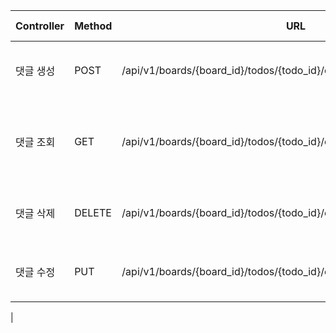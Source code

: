 | Controller | Method | URL                                                                     | Request Header              | Response                                                        | Request               |
|------------|--------|-------------------------------------------------------------------------|-----------------------------|-----------------------------------------------------------------|-----------------------|
| 댓글 생성      | POST   | /api/v1/boards/{board_id}/todos/{todo_id}/cards/{cards_id}/comment      | Authorization : accessToken | { "status" : 201, "message": "댓글 작성 성공" }                       | { "content": "text" } |
| 댓글 조회      | GET    | /api/v1/boards/{board_id}/todos/{todo_id}/cards/{cards_id}/comment      | Authorization : accessToken | { "status" : 200, "message": "댓글 조회 성공", "data": {responseDto}} |                       |
| 댓글 삭제      | DELETE | /api/v1/boards/{board_id}/todos/{todo_id}/cards/{cards_id}/comment/{id} | Authorization : accessToken | { "status" : 204, "message": "댓글 삭제 성공" }                       |                       |
| 댓글 수정      | PUT    | /api/v1/boards/{board_id}/todos/{todo_id}/cards/{cards_id}/comment/{id} | Authorization : accessToken | { "status" : 200, "message": "댓글 수정 성공" }                       | { "content":"text"}   |
|

